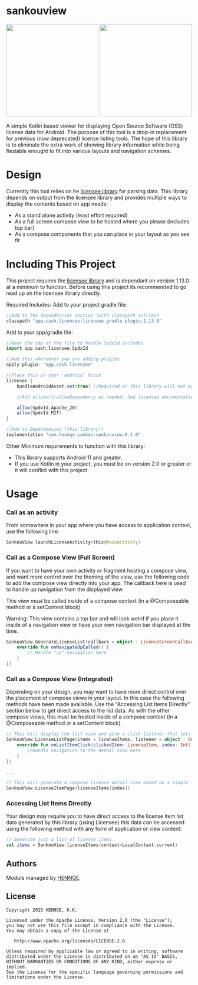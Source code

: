 # sankouview
[<img src="https://github.com/user-attachments/assets/f60a5cec-1741-485f-a74b-75d167443920" width="250"/>](https://github.com/user-attachments/assets/f60a5cec-1741-485f-a74b-75d167443920)
[<img src="https://github.com/user-attachments/assets/68052e23-6a4f-45e5-8765-16eb5a72e29f" width="250"/>](https://github.com/user-attachments/assets/68052e23-6a4f-45e5-8765-16eb5a72e29f)

A simple Kotlin based viewer for displaying Open Source Software (OSS) license data for Android. The purpose of this tool is a drop-in replacement for previous (now deprecated) license listing tools. The hope of this library is to eliminate the extra work of showing library information while being flexiable enought to fit into various layouts and navigation schemes.

# Design
Currently this tool relies on he [licensee library](https://github.com/cashapp/licensee) for parsing data. 
This library depends on output from the licensee library and provides multiple ways to display the contents based on app needs:
- As a stand alone activity (least effort required)
- As a full screen compose view to be hosted where you please (includes top bar)
- As a compose components that you can place in your layout as you see fit

# Including This Project
This project requires the [licensee library](https://github.com/cashapp/licensee) and is dependant on version 1.13.0 at a minimum to function. Before using this project its recommended to go read up on the licensee library directly.

Required Includes:
Add to your project gradle file:
```gradle
//Add to the dependencies section (with classpath entries)
classpath "app.cash.licensee:licensee-gradle-plugin:1.13.0"
```

Add to your app/gradle file:
```gradle
//Near the top of the file to handle SpdxId includes
import app.cash.licensee.SpdxId

//Add this whereever you are adding plugins
apply plugin: "app.cash.licensee"

//Place this in your 'android' block
licensee {
    bundleAndroidAsset.set(true) //Required or this library will not work

    //Add allowUrl/allowDependency as needed. See licensee documentation.

    allow(SpdxId.Apache_20)
    allow(SpdxId.MIT)
}

//Add to Dependencies (this library!)
implementation "com.hennge.sankou:sankouview:0.1.0"
```


Other Minimum requirements to function with this library:
- This library supports Android 11 and greater.
- If you use Kotlin in your project, you must be on version 2.0 or greater or it will conflict with this project

# Usage
### Call as an activity
From somewhere in your app where you have access to application context, use the following line:
```kotlin
SankouView.launchLicenseActivity(this@MainActivity)
```

### Call as a Compose View (Full Screen)
If you want to have your own activity or fragment hosting a compose view, and want more control over the theming of the view, use the following code to add the compose view directly into your app. The callback here is used to handle up navigation from the displayed view. 

This view *must* be called inside of a compose context (in a @Composeable method or a setContent block).

Warning: This view contains a top bar and will look weird if you place it inside of a navigation view or have your own navigation bar displayed at the time.
```kotlin
SankouView.GenerateLicenseList(callback = object : LicenseScreenCallback {
    override fun onNavigateUpCalled() {
        // Handle "up" navigation here
    }
})
```

### Call as a Compose View (Integrated)
Depending on your design, you may want to have more direct control over the placement of compose views in your layout. In this case the following methods have been made available. Use the "Accessing List Items Directly" section below to get direct access to the list data. As with the other compose views, this must be hosted inside of a compose context (in a @Composeable method or a setContent block).
```kotlin
// This will display the list view and give a click listener that lets you know which index and item was selected
SankouView.LicenseListPage(items = licenseItems, listener = object : OnListInteraction {
    override fun onListItemClick(clickedItem: LicenseItem, index: Int) {
        //Handle navigation to the detail view here
    }
})

...

// This will generate a compose license detail view based on a single licence item
SankouView.LicenseItemPage(licenseItems[index])
```

### Accessing List Items Directly
Your design may require you to have direct access to the license item list data generated by this library (using Licensee) this data can be accessed using the following method with any form of application or view context:
```kotlin
// Generate just a list of license items
val items = SankouView.licenseItems(context=LocalContext.current)
```

## Authors

Module managed by [HENNGE](https://github.com/HENNGE).

## License
```
Copyright 2025 HENNGE, K.K.

Licensed under the Apache License, Version 2.0 (the "License");
you may not use this file except in compliance with the License.
You may obtain a copy of the License at

   http://www.apache.org/licenses/LICENSE-2.0

Unless required by applicable law or agreed to in writing, software
distributed under the License is distributed on an "AS IS" BASIS,
WITHOUT WARRANTIES OR CONDITIONS OF ANY KIND, either express or implied.
See the License for the specific language governing permissions and
limitations under the License.
```
